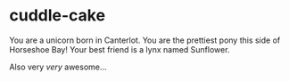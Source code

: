 # cuddle-cake
You are a unicorn born in Canterlot. You are the prettiest pony this side of Horseshoe Bay! Your best friend is a lynx named Sunflower.

Also very *very* awesome...
